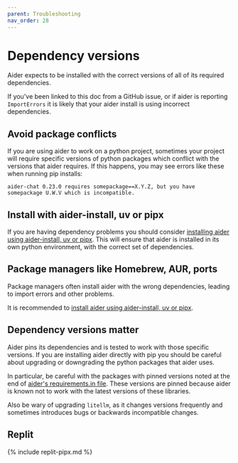 ```yaml
---
parent: Troubleshooting
nav_order: 28
---
```


# Dependency versions

Aider expects to be installed with the
correct versions of all of its required dependencies.

If you've been linked to this doc from a GitHub issue, 
or if aider is reporting `ImportErrors`
it is likely that your
aider install is using incorrect dependencies.


## Avoid package conflicts

If you are using aider to work on a python project, sometimes your project will require
specific versions of python packages which conflict with the versions that aider
requires.
If this happens, you may see errors like these when running pip installs:

```
aider-chat 0.23.0 requires somepackage==X.Y.Z, but you have somepackage U.W.V which is incompatible.
```

## Install with aider-install, uv or pipx

If you are having dependency problems you should consider
[installing aider using aider-install, uv or pipx](/docs/install.html).
This will ensure that aider is installed in its own python environment,
with the correct set of dependencies.

## Package managers like Homebrew, AUR, ports

Package managers often install aider with the wrong dependencies, leading
to import errors and other problems.

It is recommended to
[install aider using aider-install, uv or pipx](/docs/install.html).


## Dependency versions matter

Aider pins its dependencies and is tested to work with those specific versions.
If you are installing aider directly with pip
you should be careful about upgrading or downgrading the python packages that
aider uses.

In particular, be careful with the packages with pinned versions 
noted at the end of
[aider's requirements.in file](https://github.com/Aider-AI/aider/blob/main/requirements/requirements.in).
These versions are pinned because aider is known not to work with the
latest versions of these libraries.

Also be wary of upgrading `litellm`, as it changes versions frequently
and sometimes introduces bugs or backwards incompatible changes.

## Replit

{% include replit-pipx.md %}
